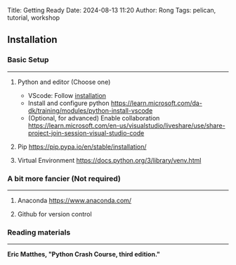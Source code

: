 Title: Getting Ready
Date: 2024-08-13 11:20
Author: Rong
Tags: pelican, tutorial, workshop
## Installation


### Basic Setup
----------------
1. Python and editor (Choose one)
    + VScode: Follow  <a href="https://code.visualstudio.com/docs/setup/windows">installation</a>
    + Install and configure python <https://learn.microsoft.com/da-dk/training/modules/python-install-vscode>
    + (Optional, for advanced) Enable collaboration <https://learn.microsoft.com/en-us/visualstudio/liveshare/use/share-project-join-session-visual-studio-code>

2. Pip <https://pip.pypa.io/en/stable/installation/>

3. Virtual Environment <https://docs.python.org/3/library/venv.html>



### A bit more fancier (Not required)
-------------------------------------
1. Anaconda <https://www.anaconda.com/>

2. Github for version control

### Reading materials
---------------------
**Eric Matthes, "Python Crash Course, third edition."**

